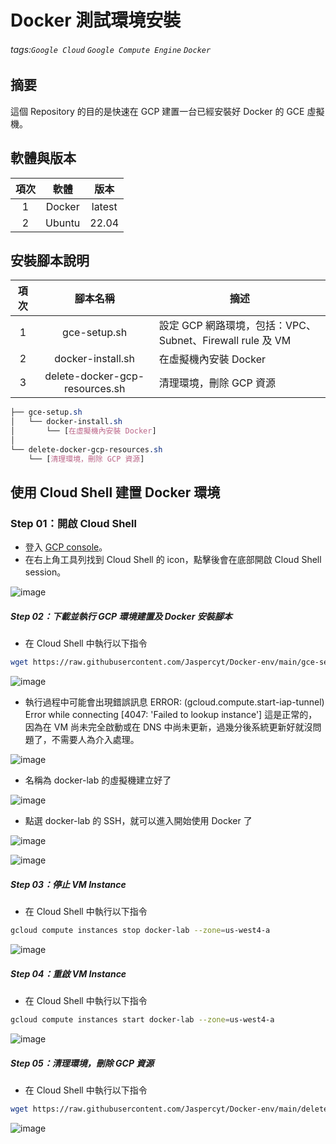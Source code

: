 Docker 測試環境安裝
===
###### tags:`Google Cloud` `Google Compute Engine` `Docker`

## 摘要
這個 Repository 的目的是快速在 GCP 建置一台已經安裝好 Docker 的 GCE 虛擬機。
   
## 軟體與版本
| 項次 |         軟體         |  版本  |
|:----:|:--------------------:|:------:|
|  1   |        Docker        | latest |
|  2   |        Ubuntu        | 22.04  |

## 安裝腳本說明
| 項次 |            腳本名稱            | 摘述                                                      |
|:----:|:------------------------------:| --------------------------------------------------------- |
|  1   |          gce-setup.sh          | 設定 GCP 網路環境，包括：VPC、Subnet、Firewall rule 及 VM |
|  2   |       docker-install.sh        | 在虛擬機內安裝 Docker                                     |
|  3   | delete-docker-gcp-resources.sh | 清理環境，刪除 GCP 資源                                   |

```CSS =
├── gce-setup.sh
│   └── docker-install.sh
│       └── [在虛擬機內安裝 Docker]
│
└── delete-docker-gcp-resources.sh
    └── [清理環境，刪除 GCP 資源]
```

## 使用 Cloud Shell 建置 Docker 環境
### Step 01：開啟 Cloud Shell
* 登入 [GCP console](https://console.cloud.google.com/)。
* 在右上角工具列找到 Cloud Shell 的 icon，點擊後會在底部開啟 Cloud Shell session。

![image](https://github.com/Jaspercyt/Docker-env/assets/88648972/6d637a07-48be-41a2-90af-d2ff322cb64f)

##### Step 02：下載並執行 GCP 環境建置及 Docker 安裝腳本
* 在 Cloud Shell 中執行以下指令
```bash
wget https://raw.githubusercontent.com/Jaspercyt/Docker-env/main/gce-setup.sh && bash gce-setup.sh
```
![image](https://github.com/Jaspercyt/Docker-env/assets/88648972/0fa8ecb5-e07e-4dbd-98f3-3c549ffccb89)
* 執行過程中可能會出現錯誤訊息 ERROR: (gcloud.compute.start-iap-tunnel) Error while connecting [4047: 'Failed to lookup instance'] 這是正常的，因為在 VM 尚未完全啟動或在 DNS 中尚未更新，過幾分後系統更新好就沒問題了，不需要人為介入處理。

![image](https://github.com/Jaspercyt/Docker-env/assets/88648972/f6d82294-7a90-4083-be43-11f05829d000)
* 名稱為 docker-lab 的虛擬機建立好了

![image](https://github.com/Jaspercyt/Docker-env/assets/88648972/3981d811-36f2-4922-9c68-c8c1ed757c5d)
* 點選 docker-lab 的 SSH，就可以進入開始使用 Docker 了

![image](https://github.com/Jaspercyt/Docker-env/assets/88648972/8b30672c-39bf-43aa-916f-71d66ca9a1f0)

![image](https://github.com/Jaspercyt/Docker-env/assets/88648972/e15655e5-4a7c-4a62-ab43-2ba855467337)

##### Step 03：停止 VM Instance
* 在 Cloud Shell 中執行以下指令
```bash
gcloud compute instances stop docker-lab --zone=us-west4-a
```
![image](https://github.com/Jaspercyt/Docker-env/assets/88648972/59968d93-ddfc-4ee9-a1dd-034cca95a387)

##### Step 04：重啟 VM Instance
* 在 Cloud Shell 中執行以下指令
```bash
gcloud compute instances start docker-lab --zone=us-west4-a
```
![image](https://github.com/Jaspercyt/Docker-env/assets/88648972/88ef3529-786b-4638-a645-271c92da542b)

##### Step 05：清理環境，刪除 GCP 資源
* 在 Cloud Shell 中執行以下指令
```bash
wget https://raw.githubusercontent.com/Jaspercyt/Docker-env/main/delete-docker-gcp-resources.sh && bash delete-docker-gcp-resources.sh
```
![image](https://github.com/Jaspercyt/Docker-env/assets/88648972/3a4b1177-120f-4d40-8475-495f1491a996)
